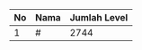 | No | Nama            | Jumlah Level |
|----|-----------------|--------------|
| 1  | #    |    2744        |
